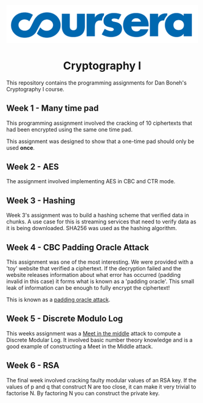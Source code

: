 <p align="center">
  <img src="./logo.png">
  <h1 align="center"> Cryptography I</h1>
</p>


This repository contains the programming assignments for Dan Boneh's Cryptography I course.

## Week 1 - Many time pad
This programming assignment involved the cracking of 10 ciphertexts that had been encrypted using the same one time pad. 

This assignment was designed to show that a one-time pad should only be used **once**.


## Week 2 - AES
The assignment involved implementing AES in CBC and CTR mode.


## Week 3 - Hashing
Week 3's assignment was to build a hashing scheme that verified data in chunks. A use case for this is streaming services that need to verify data as it is being downloaded. SHA256 was used as the hashing algorithm.


## Week 4 - CBC Padding Oracle Attack
This assignment was one of the most interesting. We were provided with a 'toy' website that verified a ciphertext. If the decryption failed and the website releases information about what error has occurred (padding invalid in this case) it forms what is known as a 'padding oracle'. This small leak of information can be enough to fully encrypt the ciphertext!

This is known as a [padding oracle attack](https://en.wikipedia.org/wiki/Padding_oracle_attack).


## Week 5 - Discrete Modulo Log
This weeks assignment was a [Meet in the middle](https://en.wikipedia.org/wiki/Meet-in-the-middle_attack) attack to compute a Discrete Modular Log. It involved basic number theory knowledge and is a good example of constructing a Meet in the Middle attack.


## Week 6 - RSA
The final week involved cracking faulty modular values of an RSA key. If the values of p and q that construct N are too close, it can make it very trivial to factorise N. By factoring N you can construct the private key.
